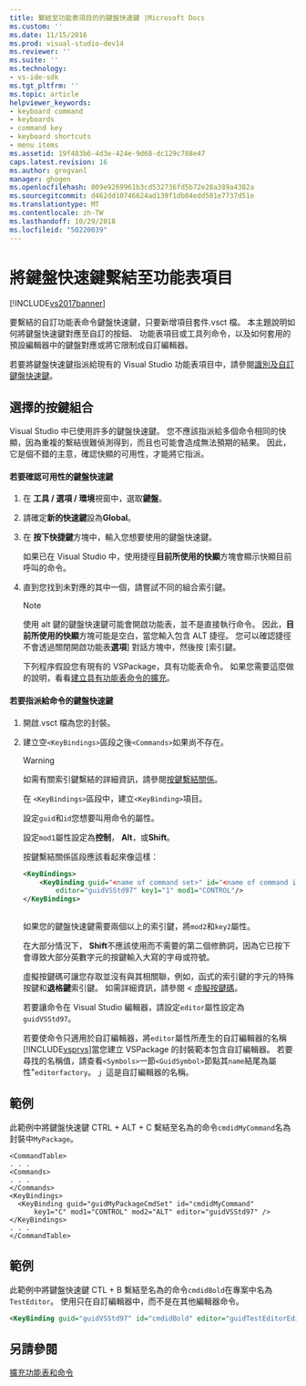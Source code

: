 ```yaml
---
title: 繫結至功能表項目的的鍵盤快速鍵 |Microsoft Docs
ms.custom: ''
ms.date: 11/15/2016
ms.prod: visual-studio-dev14
ms.reviewer: ''
ms.suite: ''
ms.technology:
- vs-ide-sdk
ms.tgt_pltfrm: ''
ms.topic: article
helpviewer_keywords:
- keyboard command
- keyboards
- command key
- keyboard shortcuts
- menu items
ms.assetid: 19f483b6-4d3e-424e-9d68-dc129c788e47
caps.latest.revision: 16
ms.author: gregvanl
manager: ghogen
ms.openlocfilehash: 009e9269961b3cd532736fd5b72e28a389a4382a
ms.sourcegitcommit: d462dd10746624ad139f1db04edd501e7737d51e
ms.translationtype: MT
ms.contentlocale: zh-TW
ms.lasthandoff: 10/29/2018
ms.locfileid: "50220039"
---
```

# <a name="binding-keyboard-shortcuts-to-menu-items"></a>將鍵盤快速鍵繫結至功能表項目
[!INCLUDE[vs2017banner](../includes/vs2017banner.md)]

要繫結的自訂功能表命令鍵盤快速鍵，只要新增項目套件.vsct 檔。 本主題說明如何將鍵盤快速鍵對應至自訂的按鈕、 功能表項目或工具列命令，以及如何套用的預設編輯器中的鍵盤對應或將它限制成自訂編輯器。  
  
 若要將鍵盤快速鍵指派給現有的 Visual Studio 功能表項目中，請參閱[識別及自訂鍵盤快速鍵](../ide/identifying-and-customizing-keyboard-shortcuts-in-visual-studio.md)。  
  
## <a name="choosing-a-key-combination"></a>選擇的按鍵組合  
 Visual Studio 中已使用許多的鍵盤快速鍵。 您不應該指派給多個命令相同的快顯，因為重複的繫結很難偵測得到，而且也可能會造成無法預期的結果。 因此，它是個不錯的主意，確認快顯的可用性，才能將它指派。  
  
#### <a name="to-verify-the-availability-of-a-keyboard-shortcut"></a>若要確認可用性的鍵盤快速鍵  
  
1. 在 **工具 / 選項 / 環境**視窗中，選取**鍵盤**。  
  
2. 請確定**新的快速鍵**設為**Global**。  
  
3. 在 **按下快捷鍵**方塊中，輸入您想要使用的鍵盤快速鍵。  
  
    如果已在 Visual Studio 中，使用捷徑**目前所使用的快顯**方塊會顯示快顯目前呼叫的命令。  
  
4. 直到您找到未對應的其中一個，請嘗試不同的組合索引鍵。  
  
   > [!NOTE]
   >  使用 alt 鍵的鍵盤快速鍵可能會開啟功能表，並不是直接執行命令。 因此，**目前所使用的快顯**方塊可能是空白，當您輸入包含 ALT 捷徑。 您可以確認捷徑不會透過關閉開啟功能表**選項**] 對話方塊中，然後按 [索引鍵。  
  
   下列程序假設您有現有的 VSPackage，具有功能表命令。 如果您需要這麼做的說明，看看[建立具有功能表命令的擴充](../extensibility/creating-an-extension-with-a-menu-command.md)。  
  
#### <a name="to-assign-a-keyboard-shortcut-to-a-command"></a>若要指派給命令的鍵盤快速鍵  
  
1. 開啟.vsct 檔為您的封裝。  
  
2. 建立空`<KeyBindings>`區段之後`<Commands>`如果尚不存在。  
  
   > [!WARNING]
   >  如需有關索引鍵繫結的詳細資訊，請參閱[按鍵繫結關係](../extensibility/keybinding-element.md)。  
  
    在 `<KeyBindings>`區段中，建立`<KeyBinding>`項目。  
  
    設定`guid`和`id`您想要叫用命令的屬性。  
  
    設定`mod1`屬性設定為**控制**， **Alt**，或**Shift**。  
  
    按鍵繫結關係區段應該看起來像這樣：  
  
   ```xml  
   <KeyBindings>  
       <KeyBinding guid="<name of command set>" id="<name of command id>"  
           editor="guidVSStd97" key1="1" mod1="CONTROL"/>  
   </KeyBindings>  
  
   ```  
  
   如果您的鍵盤快速鍵需要兩個以上的索引鍵，將`mod2`和`key2`屬性。  
  
   在大部分情況下， **Shift**不應該使用而不需要的第二個修飾詞，因為它已按下會導致大部分英數字元的按鍵輸入大寫的字母或符號。  
  
   虛擬按鍵碼可讓您存取並沒有與其相關聯，例如，函式的索引鍵的字元的特殊按鍵和**退格鍵**索引鍵。 如需詳細資訊，請參閱 <<c0> [ 虛擬按鍵碼](http://go.microsoft.com/fwlink/?LinkID=105932)。  
  
   若要讓命令在 Visual Studio 編輯器，請設定`editor`屬性設定為`guidVSStd97`。  
  
   若要使命令只適用於自訂編輯器，將`editor`屬性所產生的自訂編輯器的名稱[!INCLUDE[vsprvs](../includes/vsprvs-md.md)]當您建立 VSPackage 的封裝範本包含自訂編輯器。 若要尋找的名稱值，請查看`<Symbols>`一節`<GuidSymbol>`節點其`name`結尾為屬性"`editorfactory`。 」這是自訂編輯器的名稱。  
  
## <a name="example"></a>範例  
 此範例中將鍵盤快速鍵 CTRL + ALT + C 繫結至名為的命令`cmdidMyCommand`名為封裝中`MyPackage`。  
  
```  
<CommandTable>  
. . .  
<Commands>  
. . .  
</Commands>  
<KeyBindings>  
  <KeyBinding guid="guidMyPackageCmdSet" id="cmdidMyCommand"   
      key1="C" mod1="CONTROL" mod2="ALT" editor="guidVSStd97" />  
</KeyBindings>  
. . .  
</CommandTable>  
```  
  
## <a name="example"></a>範例  
 此範例中將鍵盤快速鍵 CTL + B 繫結至名為的命令`cmdidBold`在專案中名為`TestEditor`。 使用只在自訂編輯器中，而不是在其他編輯器命令。  
  
```xml  
<KeyBinding guid="guidVSStd97" id="cmdidBold" editor="guidTestEditorEditorFactory" key1="B" mod1="Control" />  
```  
  
## <a name="see-also"></a>另請參閱  
 [擴充功能表和命令](../extensibility/extending-menus-and-commands.md)

